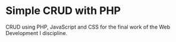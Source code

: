# Simple CRUD with PHP

CRUD using PHP, JavaScript and CSS for the final work of the Web Development I discipline.
